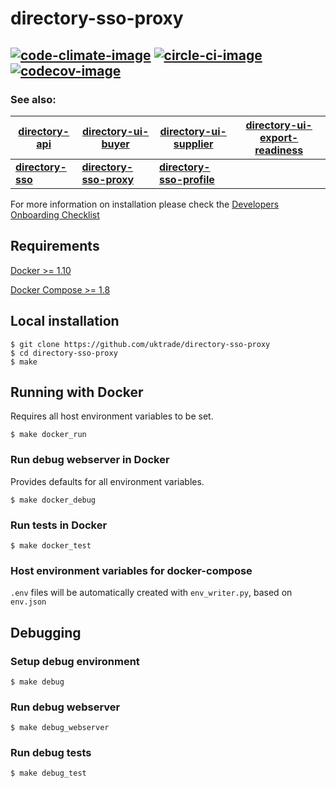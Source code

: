 # directory-sso-proxy

[![code-climate-image]][code-climate]
[![circle-ci-image]][circle-ci]
[![codecov-image]][codecov]
---

### See also: 
| [directory-api](https://github.com/uktrade/directory-api) | [directory-ui-buyer](https://github.com/uktrade/directory-ui-buyer) | [directory-ui-supplier](https://github.com/uktrade/directory-ui-supplier) | [directory-ui-export-readiness](https://github.com/uktrade/directory-ui-export-readiness) |
| --- | --- | --- | --- |
| **[directory-sso](https://github.com/uktrade/directory-sso)** | **[directory-sso-proxy](https://github.com/uktrade/directory-sso-proxy)** | **[directory-sso-profile](https://github.com/uktrade/directory-sso-profile)** |  |

For more information on installation please check the [Developers Onboarding Checklist](https://uktrade.atlassian.net/wiki/spaces/ED/pages/32243946/Developers+onboarding+checklist) 

## Requirements
[Docker >= 1.10](https://docs.docker.com/engine/installation/)

[Docker Compose >= 1.8](https://docs.docker.com/compose/install/)

## Local installation

    $ git clone https://github.com/uktrade/directory-sso-proxy
    $ cd directory-sso-proxy
    $ make

## Running with Docker
Requires all host environment variables to be set.

    $ make docker_run

### Run debug webserver in Docker
Provides defaults for all environment variables.

    $ make docker_debug

### Run tests in Docker

    $ make docker_test

### Host environment variables for docker-compose
``.env`` files will be automatically created with ``env_writer.py``, based on ``env.json``


## Debugging

### Setup debug environment

    $ make debug

### Run debug webserver

    $ make debug_webserver

### Run debug tests

    $ make debug_test


[code-climate-image]: https://codeclimate.com/github/uktrade/directory-sso-proxy/badges/issue_count.svg
[code-climate]: https://codeclimate.com/github/uktrade/directory-sso-proxy

[circle-ci-image]: https://circleci.com/gh/uktrade/directory-sso-proxy/tree/master.svg?style=svg
[circle-ci]: https://circleci.com/gh/uktrade/directory-sso-proxy/tree/master

[codecov-image]: https://codecov.io/gh/uktrade/directory-sso-proxy/branch/master/graph/badge.svg
[codecov]: https://codecov.io/gh/uktrade/directory-sso-proxy
